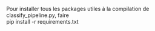Pour installer tous les packages utiles à la compilation de classify_pipeline.py, faire <br/>
pip install -r requirements.txt
